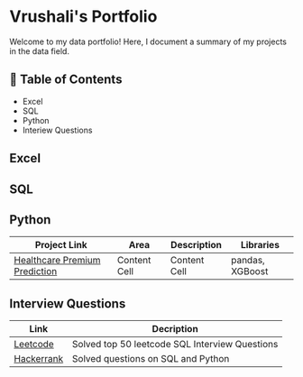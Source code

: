 # Vrushali's Portfolio

Welcome to my data portfolio! Here, I document a summary of my projects in the data field.

## 📖 Table of Contents
 - Excel
 - SQL
 - Python
 - Interiew Questions

## Excel

## SQL

## Python

| Project Link  | Area | Description  | Libraries |
| ------------- | ------------- |  ------------- | ------------- |
| [Healthcare Premium Prediction](https://github.com/vrushaliparate/Healthcare-Premium-Prediction)  | Content Cell  |  Content Cell  | pandas, XGBoost  |


## Interview Questions

| Link  | Decription |
| ------------- | ------------- |
| [Leetcode](https://github.com/vrushaliparate/Leetcode-Solutions)  | Solved top 50 leetcode SQL Interview Questions  |
| [Hackerrank](https://github.com/vrushaliparate/hackerrank_solutions)  | Solved questions on SQL and Python  |

